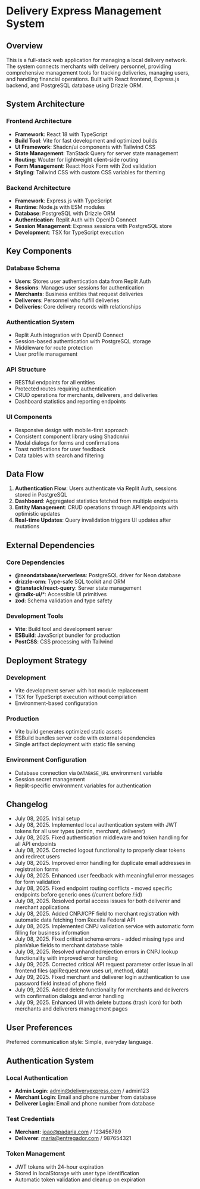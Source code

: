 # Delivery Express Management System

## Overview

This is a full-stack web application for managing a local delivery network. The system connects merchants with delivery personnel, providing comprehensive management tools for tracking deliveries, managing users, and handling financial operations. Built with React frontend, Express.js backend, and PostgreSQL database using Drizzle ORM.

## System Architecture

### Frontend Architecture
- **Framework**: React 18 with TypeScript
- **Build Tool**: Vite for fast development and optimized builds
- **UI Framework**: Shadcn/ui components with Tailwind CSS
- **State Management**: TanStack Query for server state management
- **Routing**: Wouter for lightweight client-side routing
- **Form Management**: React Hook Form with Zod validation
- **Styling**: Tailwind CSS with custom CSS variables for theming

### Backend Architecture
- **Framework**: Express.js with TypeScript
- **Runtime**: Node.js with ESM modules
- **Database**: PostgreSQL with Drizzle ORM
- **Authentication**: Replit Auth with OpenID Connect
- **Session Management**: Express sessions with PostgreSQL store
- **Development**: TSX for TypeScript execution

## Key Components

### Database Schema
- **Users**: Stores user authentication data from Replit Auth
- **Sessions**: Manages user sessions for authentication
- **Merchants**: Business entities that request deliveries
- **Deliverers**: Personnel who fulfill deliveries
- **Deliveries**: Core delivery records with relationships

### Authentication System
- Replit Auth integration with OpenID Connect
- Session-based authentication with PostgreSQL storage
- Middleware for route protection
- User profile management

### API Structure
- RESTful endpoints for all entities
- Protected routes requiring authentication
- CRUD operations for merchants, deliverers, and deliveries
- Dashboard statistics and reporting endpoints

### UI Components
- Responsive design with mobile-first approach
- Consistent component library using Shadcn/ui
- Modal dialogs for forms and confirmations
- Toast notifications for user feedback
- Data tables with search and filtering

## Data Flow

1. **Authentication Flow**: Users authenticate via Replit Auth, sessions stored in PostgreSQL
2. **Dashboard**: Aggregated statistics fetched from multiple endpoints
3. **Entity Management**: CRUD operations through API endpoints with optimistic updates
4. **Real-time Updates**: Query invalidation triggers UI updates after mutations

## External Dependencies

### Core Dependencies
- **@neondatabase/serverless**: PostgreSQL driver for Neon database
- **drizzle-orm**: Type-safe SQL toolkit and ORM
- **@tanstack/react-query**: Server state management
- **@radix-ui/***: Accessible UI primitives
- **zod**: Schema validation and type safety

### Development Tools
- **Vite**: Build tool and development server
- **ESBuild**: JavaScript bundler for production
- **PostCSS**: CSS processing with Tailwind

## Deployment Strategy

### Development
- Vite development server with hot module replacement
- TSX for TypeScript execution without compilation
- Environment-based configuration

### Production
- Vite build generates optimized static assets
- ESBuild bundles server code with external dependencies
- Single artifact deployment with static file serving

### Environment Configuration
- Database connection via `DATABASE_URL` environment variable
- Session secret management
- Replit-specific environment variables for authentication

## Changelog

- July 08, 2025. Initial setup
- July 08, 2025. Implemented local authentication system with JWT tokens for all user types (admin, merchant, deliverer)
- July 08, 2025. Fixed authentication middleware and token handling for all API endpoints
- July 08, 2025. Corrected logout functionality to properly clear tokens and redirect users
- July 08, 2025. Improved error handling for duplicate email addresses in registration forms
- July 08, 2025. Enhanced user feedback with meaningful error messages for form validation
- July 08, 2025. Fixed endpoint routing conflicts - moved specific endpoints before generic ones (/current before /:id)
- July 08, 2025. Resolved portal access issues for both deliverer and merchant applications
- July 08, 2025. Added CNPJ/CPF field to merchant registration with automatic data fetching from Receita Federal API
- July 08, 2025. Implemented CNPJ validation service with automatic form filling for business information
- July 08, 2025. Fixed critical schema errors - added missing type and planValue fields to merchant database table
- July 08, 2025. Resolved unhandledrejection errors in CNPJ lookup functionality with improved error handling
- July 09, 2025. Corrected critical API request parameter order issue in all frontend files (apiRequest now uses url, method, data)
- July 09, 2025. Fixed merchant and deliverer login authentication to use password field instead of phone field
- July 09, 2025. Added delete functionality for merchants and deliverers with confirmation dialogs and error handling
- July 09, 2025. Enhanced UI with delete buttons (trash icon) for both merchants and deliverers management pages

## User Preferences

Preferred communication style: Simple, everyday language.

## Authentication System

### Local Authentication
- **Admin Login**: admin@deliveryexpress.com / admin123
- **Merchant Login**: Email and phone number from database
- **Deliverer Login**: Email and phone number from database

### Test Credentials
- **Merchant**: joao@padaria.com / 123456789
- **Deliverer**: maria@entregador.com / 987654321

### Token Management
- JWT tokens with 24-hour expiration
- Stored in localStorage with user type identification
- Automatic token validation and cleanup on expiration